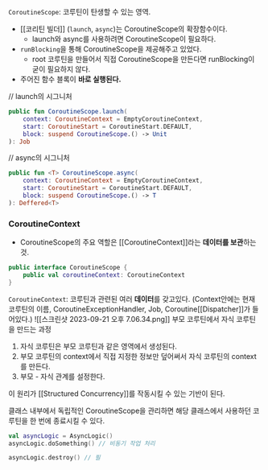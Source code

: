 `CoroutineScope`: 코루틴이 탄생할 수 있는 영역.

- [[코리틴 빌더]] (`launch`,  `async`)는 CoroutineScope의 확장함수이다.
	- launch와 async를 사용하려면 CoroutineScope이 필요하다.
- `runBlocking`을 통해 CoroutineScope을 제공해주고 있었다.
	- root 코루틴을 만들어서 직접 CoroutineScope을 만든다면 runBlocking이 굳이 필요하지 않다.
- 주어진 함수 블록이 **바로 실행된다.**

// launch의 시그니처
```kotlin
public fun CoroutineScope.launch(
	context: CoroutineContext = EmptyCoroutineContext,
	start: CoroutineStart = CoroutineStart.DEFAULT,
	block: suspend CoroutineScope.() -> Unit
): Job
```

// async의 시그니처
```kotlin
public fun <T> CoroutineScope.async(
	context: CoroutineContext = EmptyCoroutineContext,
	start: CoroutineStart = CoroutineStart.DEFAULT,
	block: suspend CoroutineScope.() -> T
): Deffered<T>
```

### CoroutineContext

- CoroutineScope의 주요 역할은 [[CoroutineContext]]라는 **데이터를 보관**하는 것.
```kotlin
public interface CoroutineScope {
	public val coroutineContext: CoroutineContext
}
```

`CoroutineContext`: 코루틴과 관련된 여러 **데이터**를 갖고있다.
(Context안에는 현재 코루틴의 이름, CoroutineExceptionHandler, Job, Coroutine[[Dispatcher]]가 들어있다.)
![[스크린샷 2023-09-21 오후 7.06.34.png]]
부모 코루틴에서 자식 코루틴을 만드는 과정
1. 자식 코루틴은 부모 코루틴과 같은 영역에서 생성된다.
2.  부모 코루틴의 context에서 직접 지정한 정보만 덮어써서 자식 코루틴의 context를 만든다.
3. 부모 - 자식 관계를 설정한다.

이 원리가 [[Structured Concurrency]]를 작동시킬 수 있는 기반이 된다.

클래스 내부에서 독립적인 CoroutineScope을 관리하면 해당 클래스에서 사용하던 코루틴을 한 번에 종료시킬 수 있다.
```kotlin
val asyncLogic = AsyncLogic()
asyncLogic.doSomething() // 비동기 작업 처리

asyncLogic.destroy() // 필